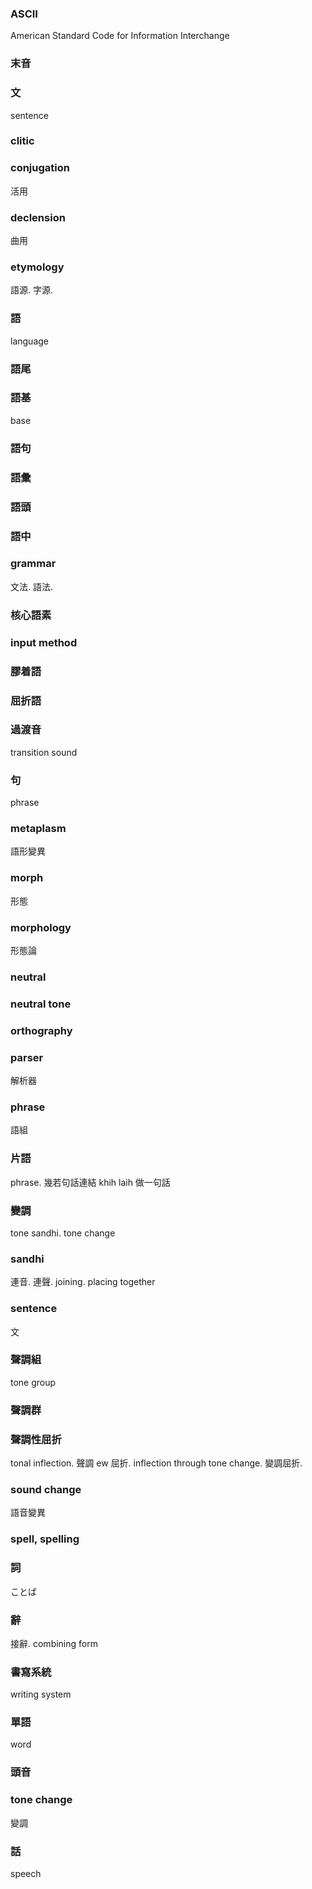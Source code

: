 ### ASCII

American Standard Code for Information Interchange

### 末音

### 文

sentence

### clitic

### conjugation

活用

### declension

曲用

### etymology

語源. 字源.

### 語

language

### 語尾

### 語基

base

### 語句

### 語彙

### 語頭

### 語中

### grammar

文法. 語法.

### 核心語素

### input method

### 膠着語

### 屈折語

### 過渡音

transition sound

### 句

phrase

### metaplasm

語形變異

### morph

形態

### morphology

形態論

### neutral

### neutral tone

### orthography

### parser

解析器

### phrase

語組

### 片語

phrase. 幾若句話連結 khih laih 做一句話

### 變調

tone sandhi. tone change

### sandhi

連音. 連聲. joining. placing together

### sentence

文

### 聲調組

tone group

### 聲調群

### 聲調性屈折

tonal inflection. 聲調 ew 屈折.
inflection through tone change. 變調屈折.

### sound change

語音變異

### spell, spelling

### 詞

ことば

### 辭

接辭. combining form

### 書寫系統

writing system

### 單語

word

### 頭音

### tone change

變調

### 話

speech
